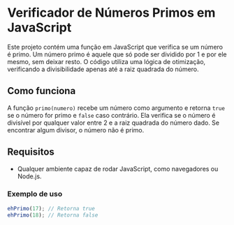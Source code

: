 # Verificador de Números Primos em JavaScript

Este projeto contém uma função em JavaScript que verifica se um número é primo. Um número primo é aquele que só pode ser dividido por 1 e por ele mesmo, sem deixar resto. O código utiliza uma lógica de otimização, verificando a divisibilidade apenas até a raiz quadrada do número.

## Como funciona

A função `primo(numero)` recebe um número como argumento e retorna `true` se o número for primo e `false` caso contrário. Ela verifica se o número é divisível por qualquer valor entre 2 e a raiz quadrada do número dado. Se encontrar algum divisor, o número não é primo.

## Requisitos

- Qualquer ambiente capaz de rodar JavaScript, como navegadores ou Node.js.

### Exemplo de uso

```javascript
ehPrimo(17); // Retorna true
ehPrimo(18); // Retorna false
